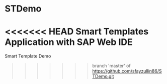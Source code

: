 # STDemo
<<<<<<< HEAD
Smart Templates Application with SAP Web IDE
=======
Smart Template Demo
>>>>>>> branch 'master' of https://github.com/sfayzullin86/STDemo.git
